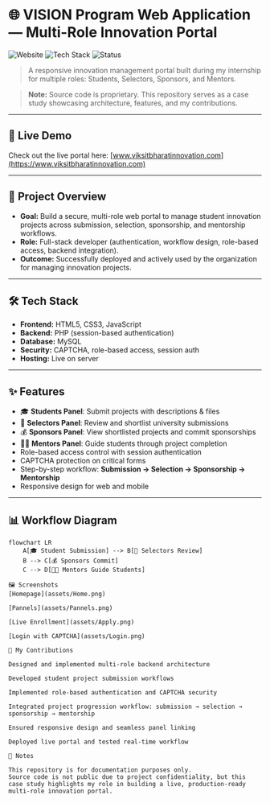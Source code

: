 # 🌐 VISION Program Web Application — Multi-Role Innovation Portal

![Website](https://img.shields.io/badge/Website-Live-brightgreen)
![Tech Stack](https://img.shields.io/badge/Tech-PHP%2C%20MySQL%2C%20JS-blue)
![Status](https://img.shields.io/badge/Status-Live-success)

> A responsive innovation management portal built during my internship for multiple roles: Students, Selectors, Sponsors, and Mentors.  

> **Note:** Source code is proprietary. This repository serves as a case study showcasing architecture, features, and my contributions.

---

## 🔗 Live Demo
Check out the live portal here: [www.viksitbharatinnovation.com](https://www.viksitbharatinnovation.com)

---

## 🚀 Project Overview
- **Goal:** Build a secure, multi-role web portal to manage student innovation projects across submission, selection, sponsorship, and mentorship workflows.  
- **Role:** Full-stack developer (authentication, workflow design, role-based access, backend integration).  
- **Outcome:** Successfully deployed and actively used by the organization for managing innovation projects.

---

## 🛠 Tech Stack
- **Frontend:** HTML5, CSS3, JavaScript  
- **Backend:** PHP (session-based authentication)  
- **Database:** MySQL  
- **Security:** CAPTCHA, role-based access, session auth  
- **Hosting:** Live on server

---

## ✨ Features
- 🎓 **Students Panel**: Submit projects with descriptions & files  
- 📝 **Selectors Panel**: Review and shortlist university submissions  
- 💰 **Sponsors Panel**: View shortlisted projects and commit sponsorships  
- 👨‍🏫 **Mentors Panel**: Guide students through project completion  
- Role-based access control with session authentication  
- CAPTCHA protection on critical forms  
- Step-by-step workflow: **Submission → Selection → Sponsorship → Mentorship**  
- Responsive design for web and mobile  

---

## 📊 Workflow Diagram

```mermaid
flowchart LR
    A[🎓 Student Submission] --> B[📝 Selectors Review]
    B --> C[💰 Sponsors Commit]
    C --> D[👨‍🏫 Mentors Guide Students]

🖼 Screenshots
[Homepage](assets/Home.png)

[Pannels](assets/Pannels.png)

[Live Enrollment](assets/Apply.png)

[Login with CAPTCHA](assets/Login.png)

📄 My Contributions

Designed and implemented multi-role backend architecture

Developed student project submission workflows

Implemented role-based authentication and CAPTCHA security

Integrated project progression workflow: submission → selection → sponsorship → mentorship

Ensured responsive design and seamless panel linking

Deployed live portal and tested real-time workflow

📢 Notes

This repository is for documentation purposes only.
Source code is not public due to project confidentiality, but this case study highlights my role in building a live, production-ready multi-role innovation portal.

